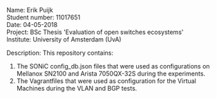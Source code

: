 Name:           Erik Puijk  
Student number: 11017651  
Date:           04-05-2018  
Project:        BSc Thesis 'Evaluation of open switches ecosystems'  
Institute:      University of Amsterdam (UvA)  

Description:
This repository contains:
1) The SONiC config_db.json files that were used as configurations on Mellanox SN2100
   and Arista 7050QX-32S during the experiments.
2) The Vagrantfiles that were used as configuration for the Virtual Machines
   during the VLAN and BGP tests.
